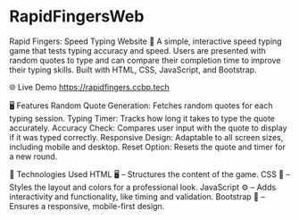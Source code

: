 # RapidFingersWeb 

Rapid Fingers: Speed Typing Website 🚀
A simple, interactive speed typing game that tests typing accuracy and speed. Users are presented with random quotes to type and can compare their completion time to improve their typing skills. Built with HTML, CSS, JavaScript, and Bootstrap.

🌐 Live Demo
https://rapidfingers.ccbp.tech 

🖥️ Features
Random Quote Generation: Fetches random quotes for each typing session.
Typing Timer: Tracks how long it takes to type the quote accurately.
Accuracy Check: Compares user input with the quote to display if it was typed correctly.
Responsive Design: Adaptable to all screen sizes, including mobile and desktop.
Reset Option: Resets the quote and timer for a new round. 

🚀 Technologies Used
HTML 🖥️ – Structures the content of the game.
CSS 🎨 – Styles the layout and colors for a professional look.
JavaScript ⚙️ – Adds interactivity and functionality, like timing and validation.
Bootstrap 🧩 – Ensures a responsive, mobile-first design.


